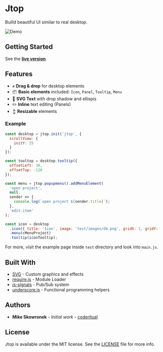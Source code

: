 # Jtop

Builld beautiful UI similar to real desktop.

![Demo](docs/hero.png)

## Getting Started

See the **[live version](http://coderitual.github.io/jtop/ "jtop")**.

## Features
- ✊ **Drag & drop** for desktop elements
- 📦 **Basic elements**  included: `Icon`, `Panel`, `Tooltip`, `Menu`
- 📝 **SVG Text** with drop shadow and ellispis
- ✏️ **Inline** text editing (Panels)
- ↕️ **Resizable** elements

### Example

```js
const desktop = jtop.init('jtop', {
  scrollView: {
    initY: 25
  }
});

const tooltop = desktop.tooltip({
  offsetLeft: 30,
  offsetTop: -120
});

const menu = jtop.popupmenu().addMenuElement(
  'open project',
  null,
  sender => {
    console.log(`open project ${sender.title}`);
  },
  'edit-item'
);

const icon = desktop
  .icon({ title: 'Icon', image: 'test/images/db.png', gridX: 1, gridY: 1 })
  .menu(cMenuProject)
  .tooltip(iconTooltip);

```

For more, visit the example page inside `test` directory and look into `main.js`.

## Built With

* [SVG](https://developer.mozilla.org/pl/docs/Web/SVG) - Custom graphics and effects
* [require.js](http://requirejs.org/) - Module Loader
* [js-signals](http://millermedeiros.github.io/js-signals/) - Pub/Sub system
* [underscore.js](https://underscorejs.org/) - Functional programming helpers

## Authors

* **Mike Skowronek** - *Initial work* - [coderitual](https://twitter.com/coderitual)

## License

Jtop is available under the MIT license. See the [LICENSE](LICENSE) file for more info.
